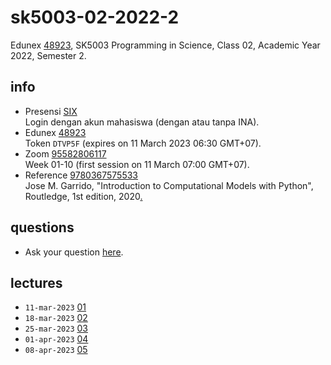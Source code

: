 # sk5003-02-2022-2
Edunex [48923](https://edunex.itb.ac.id/courses/48923/preview), SK5003 Programming in Science, Class 02, Academic Year 2022, Semester 2.


## info
+ Presensi [SIX](https://akademik.itb.ac.id/login)<br>
  Login dengan akun mahasiswa (dengan atau tanpa INA).
+ Edunex [48923](https://edunex.itb.ac.id/courses/48923/preview)<br>
  Token `DTVP5F` (expires on 11 March 2023 06:30 GMT+07).
+ Zoom [95582806117](https://itb-ac-id.zoom.us/j/95582806117?pwd=dFprT1FiNUwrZHBONmcyR3hHL29xZz09)<br>
  Week 01-10 (first session on 11 March 07:00 GMT+07).
+ Reference [9780367575533](https://isbnsearch.org/isbn/9780367575533)<br>
  Jose M. Garrido, "Introduction to Computational Models with Python", Routledge, 1st edition, 2020[.](https://drive.google.com/file/d/1g5yy4Gumjgx32S5fyh_apyW87rGWAR-c/view?usp=share_link)


## questions
+ Ask your question [here](https://github.com/dudung/sk5003-02-2022-2/issues/2).


## lectures
+ `11-mar-2023` [01](note/01/README.md)
+ `18-mar-2023` [02](note/02/README.md)
+ `25-mar-2023` [03](note/03/README.md)
+ `01-apr-2023` [04](note/04/README.md)
+ `08-apr-2023` [05](note/05/README.md)

